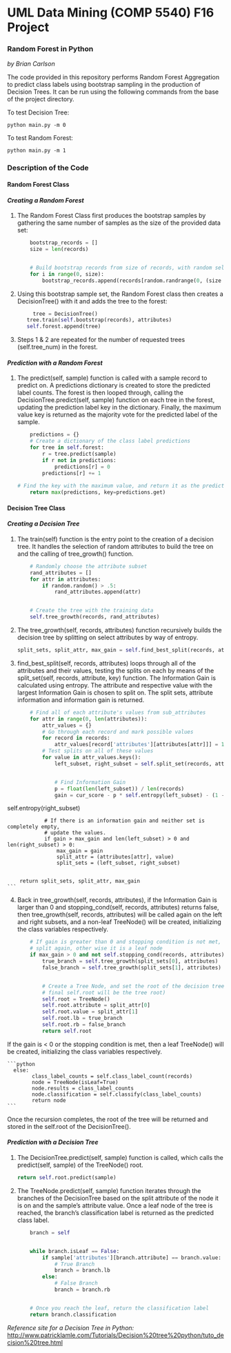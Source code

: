 # UML Data Mining (COMP 5540) F16 Project
### Random Forest in Python
*by Brian Carlson*  
  
The code provided in this repository performs Random Forest Aggregation to predict class labels using bootstrap sampling in the production of Decision Trees. It can be run using the following commands from the base of the project directory.

To test Decision Tree:  
```
python main.py -m 0
```

To test Random Forest:  
```
python main.py -m 1
```
### Description of the Code

#### Random Forest Class
#### *Creating a Random Forest*
1. The Random Forest Class first produces the bootstrap samples by gathering the same number of samples as the size of the provided data set:

	```python
        bootstrap_records = []
        size = len(records)


        # Build bootstrap records from size of records, with random selection of records
        for i in range(0, size):
            bootstrap_records.append(records[random.randrange(0, (size - 1), 1)])
	```

2. Using this bootstrap sample set, the Random Forest class then creates a DecisionTree() with it and adds the tree to the forest:

	```python
	     tree = DecisionTree()
       tree.train(self.bootstrap(records), attributes)
       self.forest.append(tree)
	```

3. Steps 1 & 2 are repeated for the number of requested trees (self.tree_num) in the forest.


#### *Prediction with a Random Forest*
1. The predict(self, sample) function is called with a sample record to predict on. A predictions dictionary is created to store the predicted label counts. The forest is then looped through, calling the DecisionTree.predict(self, sample) function on each tree in the forest, updating the prediction label key in the dictionary. Finally, the maximum value key is returned as the majority vote for the predicted label of the sample.

	```python
        predictions = {}
        # Create a dictionary of the class label predictions
        for tree in self.forest:
            r = tree.predict(sample)
            if r not in predictions:
                predictions[r] = 0
            predictions[r] += 1
      
	# Find the key with the maximum value, and return it as the prediction
        return max(predictions, key=predictions.get)
	```

#### Decision Tree Class
#### *Creating a Decision Tree*
1. The train(self) function is the entry point to the creation of a decision tree. It handles the selection of random attributes to build the tree on and the calling of tree_growth() function.

	```python
        # Randomly choose the attribute subset
        rand_attributes = []
        for attr in attributes:
            if random.random() > .5:
                rand_attributes.append(attr)


        # Create the tree with the training data
        self.tree_growth(records, rand_attributes)
	```

2. The tree_growth(self, records, attributes) function recursively builds the decision tree by splitting on select attributes by way of entropy.

	```python
	split_sets, split_attr, max_gain = self.find_best_split(records, attributes)
	```

3. find_best_split(self, records, attributes) loops through all of the attributes and their values, testing the splits on each by means of the split_set(self, records, attribute, key) function. The Information Gain is calculated using entropy. The attribute and respective value with the largest Information Gain is chosen to split on. The split sets, attribute information and information gain is returned.

	```python
        # Find all of each attribute's values from sub_attributes
        for attr in range(0, len(attributes)):
            attr_values = {}
            # Go through each record and mark possible values
            for record in records:
                attr_values[record['attributes'][attributes[attr]]] = 1
            # Test splits on all of these values
            for value in attr_values.keys():
                left_subset, right_subset = self.split_set(records, attributes[attr], value)


                # Find Information Gain
                p = float(len(left_subset)) / len(records)
                gain = cur_score - p * self.entropy(left_subset) - (1 - p) *
self.entropy(right_subset)


                # If there is an information gain and neither set is completely empty,
                # update the values.
                if gain > max_gain and len(left_subset) > 0 and len(right_subset) > 0:
                    max_gain = gain
                    split_attr = (attributes[attr], value)
                    split_sets = (left_subset, right_subset)


        return split_sets, split_attr, max_gain
	```

4. Back in tree_growth(self, records, attributes), if the Information Gain is larger than 0 and stopping_cond(self, records, attributes) returns false, then tree_growth(self, records, attributes) will be called again on the left and right subsets, and a non-leaf TreeNode() will be created, initializing the class variables respectively.

	```python
        # If gain is greater than 0 and stopping condition is not met, we want to
        # split again, other wise it is a leaf node
        if max_gain > 0 and not self.stopping_cond(records, attributes):
            true_branch = self.tree_growth(split_sets[0], attributes)
            false_branch = self.tree_growth(split_sets[1], attributes)


            # Create a Tree Node, and set the root of the decision tree to it. (The
            # final self.root will be the tree root)
            self.root = TreeNode()
            self.root.attribute = split_attr[0]
            self.root.value = split_attr[1]
            self.root.lb = true_branch
            self.root.rb = false_branch
            return self.root
	```

If the gain is < 0 or the stopping condition is met, then a leaf TreeNode() will be created, initializing the class variables respectively.

	```python
      else:
            class_label_counts = self.class_label_count(records)
            node = TreeNode(isLeaf=True)
            node.results = class_label_counts
            node.classification = self.classify(class_label_counts)
            return node
	```

Once the recursion completes, the root of the tree will be returned and stored in the self.root of the DecisionTree().

#### *Prediction with a Decision Tree*
1. The DecisionTree.predict(self, sample) function is called, which calls the predict(self, sample) of the TreeNode() root.

	```python
	return self.root.predict(sample)
	```

2. The TreeNode.predict(self, sample) function iterates through the branches of the DecisionTree based on the split attribute of the node it is on and the sample’s attribute value. Once a leaf node of the tree is reached, the branch’s classification label is returned as the predicted class label.

	```python
        branch = self


        while branch.isLeaf == False:
            if sample['attributes'][branch.attribute] == branch.value:
                # True Branch
                branch = branch.lb
            else:
                # False Branch
                branch = branch.rb


        # Once you reach the leaf, return the classification label
        return branch.classification
	```
  
  
*Reference site for a Decision Tree in Python:*
http://www.patricklamle.com/Tutorials/Decision%20tree%20python/tuto_decision%20tree.html
